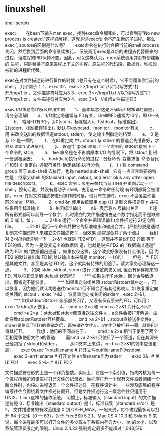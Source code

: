 # linuxshell
shell scripts

exec:
　　在bash下输入man exec，找到exec命令解释处，可以看到有”No new process is created.”这样的解释，这就是说exec命
令不产生新的子进程。那么exec与source的区别是什么呢?
　　exec命令在执行时会把当前的shell process关闭，然后换到后面的命令继续执行。
系统调用exec是以新的进程去代替原来的进程，但进程的PID保持不变。因此，可以这样认为，exec系统调用并没有创建新的
进程，只是替换了原来进程上下文的内容。原进程的代码段，数据段，堆栈段被新的进程所代替。

exec在对文件描述符进行操作的时候（也只有在这个时候），它不会覆盖你当前的shell。
几个例子：
1、exec 32、exec 3>/tmp/1.txt    //以“只写方式”打开/tmp/1.txt，文件描述符对应为3
3、exec 3<>/tmp/1.txt   //以“读写方式”打开/tmp/1.txt，文件描述符对应为3
4、exec 3<&-            //关闭文件描述符3

exec I/O重定向详解及应用实例
　　1、 基本概念(这是理解后面的知识的前提，请务必理解)
　　a、 I/O重定向通常与 FD有关，shell的FD通常为10个，即 0～9;
　　b、 常用FD有3个，为0(stdin，标准输入)、1(stdout，标准输出)、2(stderr，标准错误输出)，默认与keyboard、monitor
、monitor有关;
　　c、 用 来改变送出的数据信道(stdout, stderr)，使之输出到指定的档案;
　　e、 0 是 与 1> 是一样的;
　　f、 在IO重定向 中，stdout 与 stderr 的管道会先准备好，才会从 stdin 读进资料;
　　g、 管道“|”(pipe line):上一个命令的 stdout 接到下一个命令的 stdin;
　　h、 tee 命令是在不影响原本 I/O 的情况下，将 stdout 复制一份到档案去;
　　i、 bash(ksh)执行命令的过程：分析命令-变量求值-命令替代(``和$( ))-重定向-通配符展开-确定路径-执行命令;
　　j、 ( ) 将 command group 置于 sub-shell 去执行，也称 nested sub-shell，它有一点非常重要的特性是：继承父shell
的Standard input, output, and error plus any other open file descriptors。
　　k、 exec 命令：常用来替代当前 shell 并重新启动一个 shell，换句话说，并没有启动子 shell。使用这一命令时任何现
有环境都将会被清除。exec 在对文件描述符进行操作的时候，也只有在这时，exec 不会覆盖你当前的 shell 环境。
　　2、cmd &n 使用系统调用 dup (2) 复制文件描述符 n 并把结果用作标准输出
　　&- 关闭标准输出
　　n&- 表示将 n 号输出关闭
　　上述所有形式都可以前导一个数字，此时建立的文件描述符由这个数字指定而不是缺省的 0 或 1。如：
　　... 2>file 运行一个命令并把错误输出(文件描述符 2)定向到 file。
　　... 2>&1 运行一个命令并把它的标准输出和输出合并。(严格的说是通过复制文件描述符 1 来建立文件描述符 2 ，但效果
通常是合并了两个流。)
　　我们对 2>&1详细说明一下 ：2>&1 也就是 FD2=FD1 ，这里并不是说FD2 的值 等于FD1的值，因为 > 是改变送出的数据信
道，也就是说把 FD2 的 “数据输出通道” 改为 FD1 的 “数据输出通道”。如果仅仅这样，这个改变好像没有什么作用，因
为 FD2 的默认输出和 FD1的默认输出本来都是 monitor，一样的!
　　但是，当 FD1 是其他文件，甚至是其他 FD 时，这个就具有特殊的用途了。请大家务必理解这一点。
　　3、 如果 stdin, stdout, stderr 进行了重定向或关闭, 但没有保存原来的 FD, 可以将其恢复到 default 状态吗?
　　*** 如果关闭了stdin，因为会导致退出，那肯定不能恢复。
　　*** 如果重定向或关闭 stdout和stderr其中之一，可以恢复，因为他们默认均是送往monitor(但不知会否有其他影响)。如
恢复重定向或关闭的 stdout： exec 1>&2 ，恢复重定向或关闭的stderr：exec 2>&1。
　　*** 如果stdout和stderr全部都关闭了，又没有保存原来的FD，可以用：exec 1>/dev/tty 恢复。
　　4、 cmd >a 2>a 和 cmd >a 2>&1 为什么不同?
　　cmd >a 2>a ：stdout和stderr都直接送往文件 a ，a文件会被打开两遍，由此导致stdout和stderr互相覆盖。
　　cmd >a 2>&1 ：stdout直接送往文件a ，stderr是继承了FD1的管道之后，再被送往文件a 。a文件只被打开一遍，就是FD1
将其打开。
　　我想：他们的不同点在于：
　　cmd >a 2>a 相当于使用了两个互相竞争使用文件a的管道;
　　而cmd >a 2>&1 只使用了一个管道，但在其源头已经包括了stdout和stderr。
　　从IO效率上来讲，cmd >a 2>&1的效率应该更高!
　　exec 0exec 1>outfilename # 打开文件outfilename作为stdout
　　exec 2>errfilename # 打开文件 errfilename作为 stderr
　　exec 0&- # 关闭 FD1
　　exec 5>&- # 关闭 FD5


文件描述符在形式上是一个非负整数。实际上，它是一个索引值，指向内核为每一个进程所维护的该进程打开文件的记录表。当程序打开一个现有文件或者创建一个新文件时，内核向进程返回一个文件描述符。在程序设计中，一些涉及底层的程序编写往往会围绕着文件描述符展开。但是文件描述符这一概念往往只适用于UNIX、Linux这样的操作系统。
习惯上，标准输入（standard input）的文件描述符是 0，标准输出（standard output）是 1，标准错误（standard error）是 2。
文件描述符的有效范围是 0 到 OPEN_MAX。一般来说，每个进程最多可以打开 64 个文件（0 — 63）。对于 FreeBSD 5.2.1、Mac OS X 10.3 和 Solaris 9 来说，每个进程最多可以打开文件的多少取决于系统内存的大小，int 的大小，以及系统管理员设定的限制。Linux 2.4.22 强制规定最多不能超过 1,048,576

